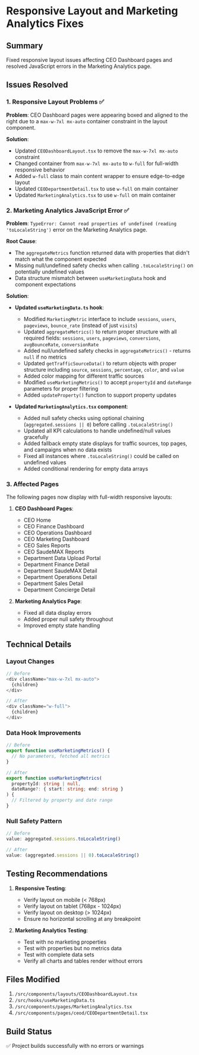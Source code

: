 # Responsive Layout and Marketing Analytics Fixes

## Summary
Fixed responsive layout issues affecting CEO Dashboard pages and resolved JavaScript errors in the Marketing Analytics page.

## Issues Resolved

### 1. Responsive Layout Problems ✅
**Problem**: CEO Dashboard pages were appearing boxed and aligned to the right due to a `max-w-7xl mx-auto` container constraint in the layout component.

**Solution**:
- Updated `CEODashboardLayout.tsx` to remove the `max-w-7xl mx-auto` constraint
- Changed container from `max-w-7xl mx-auto` to `w-full` for full-width responsive behavior
- Added `w-full` class to main content wrapper to ensure edge-to-edge layout
- Updated `CEODepartmentDetail.tsx` to use `w-full` on main container
- Updated `MarketingAnalytics.tsx` to use `w-full` on main container

### 2. Marketing Analytics JavaScript Error ✅
**Problem**: `TypeError: Cannot read properties of undefined (reading 'toLocaleString')` error on the Marketing Analytics page.

**Root Cause**: 
- The `aggregateMetrics` function returned data with properties that didn't match what the component expected
- Missing null/undefined safety checks when calling `.toLocaleString()` on potentially undefined values
- Data structure mismatch between `useMarketingData` hook and component expectations

**Solution**:
- **Updated `useMarketingData.ts` hook**:
  - Modified `MarketingMetric` interface to include `sessions`, `users`, `pageviews`, `bounce_rate` (instead of just `visits`)
  - Updated `aggregateMetrics()` to return proper structure with all required fields: `sessions`, `users`, `pageviews`, `conversions`, `avgBounceRate`, `conversionRate`
  - Added null/undefined safety checks in `aggregateMetrics()` - returns `null` if no metrics
  - Updated `getTrafficSourceData()` to return objects with proper structure including `source`, `sessions`, `percentage`, `color`, and `value`
  - Added color mapping for different traffic sources
  - Modified `useMarketingMetrics()` to accept `propertyId` and `dateRange` parameters for proper filtering
  - Added `updateProperty()` function to support property updates

- **Updated `MarketingAnalytics.tsx` component**:
  - Added null safety checks using optional chaining (`aggregated.sessions || 0`) before calling `.toLocaleString()`
  - Updated all KPI calculations to handle undefined/null values gracefully
  - Added fallback empty state displays for traffic sources, top pages, and campaigns when no data exists
  - Fixed all instances where `.toLocaleString()` could be called on undefined values
  - Added conditional rendering for empty data arrays

### 3. Affected Pages
The following pages now display with full-width responsive layouts:

1. **CEO Dashboard Pages**:
   - CEO Home
   - CEO Finance Dashboard
   - CEO Operations Dashboard
   - CEO Marketing Dashboard
   - CEO Sales Reports
   - CEO SaudeMAX Reports
   - Department Data Upload Portal
   - Department Finance Detail
   - Department SaudeMAX Detail
   - Department Operations Detail
   - Department Sales Detail
   - Department Concierge Detail

2. **Marketing Analytics Page**:
   - Fixed all data display errors
   - Added proper null safety throughout
   - Improved empty state handling

## Technical Details

### Layout Changes
```typescript
// Before
<div className="max-w-7xl mx-auto">
  {children}
</div>

// After
<div className="w-full">
  {children}
</div>
```

### Data Hook Improvements
```typescript
// Before
export function useMarketingMetrics() {
  // No parameters, fetched all metrics
}

// After
export function useMarketingMetrics(
  propertyId: string | null,
  dateRange?: { start: string; end: string }
) {
  // Filtered by property and date range
}
```

### Null Safety Pattern
```typescript
// Before
value: aggregated.sessions.toLocaleString()

// After
value: (aggregated.sessions || 0).toLocaleString()
```

## Testing Recommendations

1. **Responsive Testing**:
   - Verify layout on mobile (< 768px)
   - Verify layout on tablet (768px - 1024px)
   - Verify layout on desktop (> 1024px)
   - Ensure no horizontal scrolling at any breakpoint

2. **Marketing Analytics Testing**:
   - Test with no marketing properties
   - Test with properties but no metrics data
   - Test with complete data sets
   - Verify all charts and tables render without errors

## Files Modified

1. `/src/components/layouts/CEODashboardLayout.tsx`
2. `/src/hooks/useMarketingData.ts`
3. `/src/components/pages/MarketingAnalytics.tsx`
4. `/src/components/pages/ceod/CEODepartmentDetail.tsx`

## Build Status
✅ Project builds successfully with no errors or warnings
